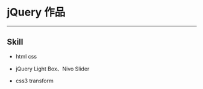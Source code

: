 # jQuery 作品
---------------------------
## Skill

* html css

* jQuery Light Box、Nivo Slider

* css3 transform
